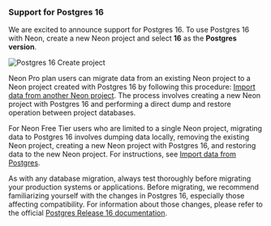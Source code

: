 ### Support for Postgres 16

We are excited to announce support for Postgres 16. To use Postgres 16 with Neon, create a new Neon project and select **16** as the **Postgres version**.

![Postgres 16 Create project](/docs/relnotes/postgres_16.png)

Neon Pro plan users can migrate data from an existing Neon project to a Neon project created with Postgres 16 by following this procedure: [Import data from another Neon project](/docs/import/import-from-neon). The process involves creating a new Neon project with Postgres 16 and performing a direct dump and restore operation between project databases.

For Neon Free Tier users who are limited to a single Neon project, migrating data to Postgres 16 involves dumping data locally, removing the existing Neon project, creating a new Neon project with Postgres 16, and restoring data to the new Neon project. For instructions, see [Import data from Postgres](/docs/import/import-from-postgres).

As with any database migration, always test thoroughly before migrating your production systems or applications. Before migrating, we recommend familiarizing yourself with the changes in Postgres 16, especially those affecting compatibility. For information about those changes, please refer to the official [Postgres Release 16 documentation](https://www.postgresql.org/docs/16/release-16.html).
